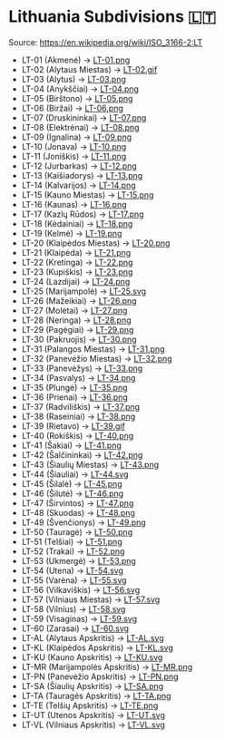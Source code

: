 # Lithuania Subdivisions 🇱🇹

Source: https://en.wikipedia.org/wiki/ISO_3166-2:LT

* LT-01 (Akmenė) -> [LT-01.png](https://github.com/amckenna41/iso3166-flag-icons/blob/main/iso3166-2-icons/LT/LT-01.png)
* LT-02 (Alytaus Miestas) -> [LT-02.gif](https://github.com/amckenna41/iso3166-flag-icons/blob/main/iso3166-2-icons/LT/LT-02.gif)
* LT-03 (Alytus) -> [LT-03.png](https://github.com/amckenna41/iso3166-flag-icons/blob/main/iso3166-2-icons/LT/LT-03.png)
* LT-04 (Anykščiai) -> [LT-04.png](https://github.com/amckenna41/iso3166-flag-icons/blob/main/iso3166-2-icons/LT/LT-04.png)
* LT-05 (Birštono) -> [LT-05.png](https://github.com/amckenna41/iso3166-flag-icons/blob/main/iso3166-2-icons/LT/LT-05.png)
* LT-06 (Biržai) -> [LT-06.png](https://github.com/amckenna41/iso3166-flag-icons/blob/main/iso3166-2-icons/LT/LT-06.png)
* LT-07 (Druskininkai) -> [LT-07.png](https://github.com/amckenna41/iso3166-flag-icons/blob/main/iso3166-2-icons/LT/LT-07.png)
* LT-08 (Elektrėnai) -> [LT-08.png](https://github.com/amckenna41/iso3166-flag-icons/blob/main/iso3166-2-icons/LT/LT-08.png)
* LT-09 (Ignalina) -> [LT-09.png](https://github.com/amckenna41/iso3166-flag-icons/blob/main/iso3166-2-icons/LT/LT-09.png)
* LT-10 (Jonava) -> [LT-10.png](https://github.com/amckenna41/iso3166-flag-icons/blob/main/iso3166-2-icons/LT/LT-10.png)
* LT-11 (Joniškis) -> [LT-11.png](https://github.com/amckenna41/iso3166-flag-icons/blob/main/iso3166-2-icons/LT/LT-11.png)
* LT-12 (Jurbarkas) -> [LT-12.png](https://github.com/amckenna41/iso3166-flag-icons/blob/main/iso3166-2-icons/LT/LT-12.png)
* LT-13 (Kaišiadorys) -> [LT-13.png](https://github.com/amckenna41/iso3166-flag-icons/blob/main/iso3166-2-icons/LT/LT-13.png)
* LT-14 (Kalvarijos) -> [LT-14.png](https://github.com/amckenna41/iso3166-flag-icons/blob/main/iso3166-2-icons/LT/LT-14.png)
* LT-15 (Kauno Miestas) -> [LT-15.png](https://github.com/amckenna41/iso3166-flag-icons/blob/main/iso3166-2-icons/LT/LT-15.png)
* LT-16 (Kaunas) -> [LT-16.png](https://github.com/amckenna41/iso3166-flag-icons/blob/main/iso3166-2-icons/LT/LT-16.png)
* LT-17 (Kazlų Rūdos) -> [LT-17.png](https://github.com/amckenna41/iso3166-flag-icons/blob/main/iso3166-2-icons/LT/LT-17.png)
* LT-18 (Kėdainiai) -> [LT-18.png](https://github.com/amckenna41/iso3166-flag-icons/blob/main/iso3166-2-icons/LT/LT-18.png)
* LT-19 (Kelmė) -> [LT-19.png](https://github.com/amckenna41/iso3166-flag-icons/blob/main/iso3166-2-icons/LT/LT-19.png)
* LT-20 (Klaipėdos Miestas) -> [LT-20.png](https://github.com/amckenna41/iso3166-flag-icons/blob/main/iso3166-2-icons/LT/LT-20.png)
* LT-21 (Klaipėda) -> [LT-21.png](https://github.com/amckenna41/iso3166-flag-icons/blob/main/iso3166-2-icons/LT/LT-21.png)
* LT-22 (Kretinga) -> [LT-22.png](https://github.com/amckenna41/iso3166-flag-icons/blob/main/iso3166-2-icons/LT/LT-22.png)
* LT-23 (Kupiškis) -> [LT-23.png](https://github.com/amckenna41/iso3166-flag-icons/blob/main/iso3166-2-icons/LT/LT-23.png)
* LT-24 (Lazdijai) -> [LT-24.png](https://github.com/amckenna41/iso3166-flag-icons/blob/main/iso3166-2-icons/LT/LT-24.png)
* LT-25 (Marijampolė) -> [LT-25.svg](https://github.com/amckenna41/iso3166-flag-icons/blob/main/iso3166-2-icons/LT/LT-25.svg)
* LT-26 (Mažeikiai) -> [LT-26.png](https://github.com/amckenna41/iso3166-flag-icons/blob/main/iso3166-2-icons/LT/LT-26.png)
* LT-27 (Molėtai) -> [LT-27.png](https://github.com/amckenna41/iso3166-flag-icons/blob/main/iso3166-2-icons/LT/LT-27.png)
* LT-28 (Neringa) -> [LT-28.png](https://github.com/amckenna41/iso3166-flag-icons/blob/main/iso3166-2-icons/LT/LT-28.png)
* LT-29 (Pagėgiai) -> [LT-29.png](https://github.com/amckenna41/iso3166-flag-icons/blob/main/iso3166-2-icons/LT/LT-29.png)
* LT-30 (Pakruojis) -> [LT-30.png](https://github.com/amckenna41/iso3166-flag-icons/blob/main/iso3166-2-icons/LT/LT-30.png)
* LT-31 (Palangos Miestas) -> [LT-31.png](https://github.com/amckenna41/iso3166-flag-icons/blob/main/iso3166-2-icons/LT/LT-31.png)
* LT-32 (Panevėžio Miestas) -> [LT-32.png](https://github.com/amckenna41/iso3166-flag-icons/blob/main/iso3166-2-icons/LT/LT-32.png)
* LT-33 (Panevėžys) -> [LT-33.png](https://github.com/amckenna41/iso3166-flag-icons/blob/main/iso3166-2-icons/LT/LT-33.png)
* LT-34 (Pasvalys) -> [LT-34.png](https://github.com/amckenna41/iso3166-flag-icons/blob/main/iso3166-2-icons/LT/LT-34.png)
* LT-35 (Plungė) -> [LT-35.png](https://github.com/amckenna41/iso3166-flag-icons/blob/main/iso3166-2-icons/LT/LT-35.png)
* LT-36 (Prienai) -> [LT-36.png](https://github.com/amckenna41/iso3166-flag-icons/blob/main/iso3166-2-icons/LT/LT-36.png)
* LT-37 (Radviliškis) -> [LT-37.png](https://github.com/amckenna41/iso3166-flag-icons/blob/main/iso3166-2-icons/LT/LT-37.png)
* LT-38 (Raseiniai) -> [LT-38.png](https://github.com/amckenna41/iso3166-flag-icons/blob/main/iso3166-2-icons/LT/LT-38.png)
* LT-39 (Rietavo) -> [LT-39.gif](https://github.com/amckenna41/iso3166-flag-icons/blob/main/iso3166-2-icons/LT/LT-39.gif)
* LT-40 (Rokiškis) -> [LT-40.png](https://github.com/amckenna41/iso3166-flag-icons/blob/main/iso3166-2-icons/LT/LT-40.png)
* LT-41 (Šakiai) -> [LT-41.png](https://github.com/amckenna41/iso3166-flag-icons/blob/main/iso3166-2-icons/LT/LT-41.png)
* LT-42 (Šalčininkai) -> [LT-42.png](https://github.com/amckenna41/iso3166-flag-icons/blob/main/iso3166-2-icons/LT/LT-42.png)
* LT-43 (Šiaulių Miestas) -> [LT-43.png](https://github.com/amckenna41/iso3166-flag-icons/blob/main/iso3166-2-icons/LT/LT-43.png)
* LT-44 (Šiauliai) -> [LT-44.svg](https://github.com/amckenna41/iso3166-flag-icons/blob/main/iso3166-2-icons/LT/LT-44.svg)
* LT-45 (Šilalė) -> [LT-45.png](https://github.com/amckenna41/iso3166-flag-icons/blob/main/iso3166-2-icons/LT/LT-45.png)
* LT-46 (Šilutė) -> [LT-46.png](https://github.com/amckenna41/iso3166-flag-icons/blob/main/iso3166-2-icons/LT/LT-46.png)
* LT-47 (Širvintos) -> [LT-47.png](https://github.com/amckenna41/iso3166-flag-icons/blob/main/iso3166-2-icons/LT/LT-47.png)
* LT-48 (Skuodas) -> [LT-48.png](https://github.com/amckenna41/iso3166-flag-icons/blob/main/iso3166-2-icons/LT/LT-48.png)
* LT-49 (Švenčionys) -> [LT-49.png](https://github.com/amckenna41/iso3166-flag-icons/blob/main/iso3166-2-icons/LT/LT-49.png)
* LT-50 (Tauragė) -> [LT-50.png](https://github.com/amckenna41/iso3166-flag-icons/blob/main/iso3166-2-icons/LT/LT-50.png)
* LT-51 (Telšiai) -> [LT-51.png](https://github.com/amckenna41/iso3166-flag-icons/blob/main/iso3166-2-icons/LT/LT-51.png)
* LT-52 (Trakai) -> [LT-52.png](https://github.com/amckenna41/iso3166-flag-icons/blob/main/iso3166-2-icons/LT/LT-52.png)
* LT-53 (Ukmergė) -> [LT-53.png](https://github.com/amckenna41/iso3166-flag-icons/blob/main/iso3166-2-icons/LT/LT-53.png)
* LT-54 (Utena) -> [LT-54.svg](https://github.com/amckenna41/iso3166-flag-icons/blob/main/iso3166-2-icons/LT/LT-54.svg)
* LT-55 (Varėna) -> [LT-55.svg](https://github.com/amckenna41/iso3166-flag-icons/blob/main/iso3166-2-icons/LT/LT-55.svg)
* LT-56 (Vilkaviškis) -> [LT-56.svg](https://github.com/amckenna41/iso3166-flag-icons/blob/main/iso3166-2-icons/LT/LT-56.svg)
* LT-57 (Vilniaus Miestas) -> [LT-57.svg](https://github.com/amckenna41/iso3166-flag-icons/blob/main/iso3166-2-icons/LT/LT-57.svg)
* LT-58 (Vilnius) -> [LT-58.svg](https://github.com/amckenna41/iso3166-flag-icons/blob/main/iso3166-2-icons/LT/LT-58.svg)
* LT-59 (Visaginas) -> [LT-59.svg](https://github.com/amckenna41/iso3166-flag-icons/blob/main/iso3166-2-icons/LT/LT-59.svg)
* LT-60 (Zarasai) -> [LT-60.svg](https://github.com/amckenna41/iso3166-flag-icons/blob/main/iso3166-2-icons/LT/LT-60.svg)
* LT-AL (Alytaus Apskritis) -> [LT-AL.svg](https://github.com/amckenna41/iso3166-flag-icons/blob/main/iso3166-2-icons/LT/LT-AL.svg)
* LT-KL (Klaipėdos Apskritis) -> [LT-KL.svg](https://github.com/amckenna41/iso3166-flag-icons/blob/main/iso3166-2-icons/LT/LT-KL.svg)
* LT-KU (Kauno Apskritis) -> [LT-KU.svg](https://github.com/amckenna41/iso3166-flag-icons/blob/main/iso3166-2-icons/LT/LT-KU.svg)
* LT-MR (Marijampolės Apskritis) -> [LT-MR.png](https://github.com/amckenna41/iso3166-flag-icons/blob/main/iso3166-2-icons/LT/LT-MR.png)
* LT-PN (Panevėžio Apskritis) -> [LT-PN.png](https://github.com/amckenna41/iso3166-flag-icons/blob/main/iso3166-2-icons/LT/LT-PN.png)
* LT-SA (Šiaulių Apskritis) -> [LT-SA.png](https://github.com/amckenna41/iso3166-flag-icons/blob/main/iso3166-2-icons/LT/LT-SA.png)
* LT-TA (Tauragės Apskritis) -> [LT-TA.png](https://github.com/amckenna41/iso3166-flag-icons/blob/main/iso3166-2-icons/LT/LT-TA.png)
* LT-TE (Telšių Apskritis) -> [LT-TE.png](https://github.com/amckenna41/iso3166-flag-icons/blob/main/iso3166-2-icons/LT/LT-TE.png)
* LT-UT (Utenos Apskritis) -> [LT-UT.svg](https://github.com/amckenna41/iso3166-flag-icons/blob/main/iso3166-2-icons/LT/LT-UT.svg)
* LT-VL (Vilniaus Apskritis) -> [LT-VL.svg](https://github.com/amckenna41/iso3166-flag-icons/blob/main/iso3166-2-icons/LT/LT-VL.svg)
